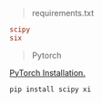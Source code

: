 > requirements.txt

```ini
scipy
six
```



> Pytorch

[PyTorch Installation.](https://pytorch.org/get-started/locally/)



```shell
pip install scipy xi
```

